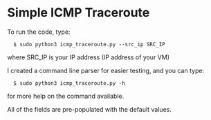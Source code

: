 # Simple ICMP Traceroute

To run the code, type:
```
  $ sudo python3 icmp_traceroute.py --src_ip SRC_IP
```
  where SRC_IP is your IP address (IP address of your VM)

I created a command line parser for easier testing, and you can type:
```
  $ sudo python3 icmp_traceroute.py -h
```
  for more help on the command available. 
  
  All of the fields are pre-populated with the default values.
